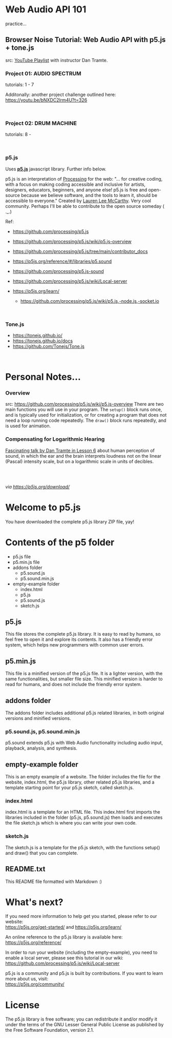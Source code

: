 # Web Audio API 101

practice...

## Browser Noise Tutorial: Web Audio API with p5.js + tone.js
src: [YouTube Playlist](https://www.youtube.com/watch?v=mmluIbsmvoY&list=PLLgJJsrdwhPywJe2TmMzYNKHdIZ3PASbr) with instructor Dan Tramte.

### Project 01: AUDIO SPECTRUM
tutorials: 1 - 7

Additonally: another project challenge outlined here: https://youtu.be/bNXDC2lrm4U?t=326

<br />

### Project 02: DRUM MACHINE
tutorials: 8 - 

<br />


### p5.js
Uses **[p5.js](https://p5js.org/)** javascript library. Further info below.

p5.js is an interpretation of [Processing](https://processing.org/) for the web: "... for creative coding, with a focus on making coding accessible and inclusive for artists, designers, educators, beginners, and anyone else! p5.js is free and open-source because we believe software, and the tools to learn it, should be accessible to everyone." Created by [Lauren Lee McCarthy](https://lauren-mccarthy.com/Info). Very cool community. Perhaps I'll be able to contribute to the open source someday ( ._.)

Ref:
* https://github.com/processing/p5.js
* https://github.com/processing/p5.js/wiki/p5.js-overview
* https://github.com/processing/p5.js/tree/main/contributor_docs
* https://p5js.org/reference/#/libraries/p5.sound
* https://github.com/processing/p5.js-sound
* https://github.com/processing/p5.js/wiki/Local-server

* https://p5js.org/learn/
    * https://github.com/processing/p5.js/wiki/p5.js,-node.js,-socket.io


<br />

### Tone.js

* https://tonejs.github.io/
* https://tonejs.github.io/docs
* https://github.com/Tonejs/Tone.js



<br />

# Personal Notes...

### Overview
src: https://github.com/processing/p5.js/wiki/p5.js-overview
There are two main functions you will use in your program. The `setup()` block runs once, and is typically used for initialization, or for creating a program that does not need a loop running code repeatedly. The `draw()` block runs repeatedly, and is used for animation.

### Compensating for Logarithmic Hearing
[Fascinating talk by Dan Tramte in Lesson 6](https://youtu.be/GLOZMmT5Oz4) about human perception of sound, in which the ear and the brain interprets loudness not on the linear (Pascal) intensity scale, but on a logarithmic scale in units of decibles.







<br />

<br />

_via https://p5js.org/download/_

# Welcome to p5.js

You have downloaded the complete p5.js library ZIP file, yay!

# Contents of the p5 folder

* p5.js file
* p5.min.js file
* addons folder
  * p5.sound.js
  * p5.sound.min.js
* empty-example folder
  * index.html
  * p5.js
  * p5.sound.js
  * sketch.js

## p5.js

This file stores the complete p5.js library. It is easy to read by humans, so feel free to open it and explore its contents. It also has a friendly error system, which helps new programmers with common user errors.

## p5.min.js

This file is a minified version of the p5.js file. It is a lighter version, with the same functionalities, but smaller file size. This minified version is harder to read for humans, and does not include the friendly error system.

## addons folder

The addons folder includes additional p5.js related libraries, in both original versions and minified versions.

### p5.sound.js, p5.sound.min.js

p5.sound extends p5.js with Web Audio functionality including audio input, playback, analysis, and synthesis.

## empty-example folder

This is an empty example of a website. The folder includes the file for the website, index.html, the p5.js library, other related p5.js libraries, and a template starting point for your p5.js sketch, called sketch.js.

### index.html

index.html is a template for an HTML file. This index.html first imports the libraries included in the folder (p5.js, p5.sound.js) then loads and executes the file sketch.js which is where you can write your own code.

### sketch.js

The sketch.js is a template for the p5.js sketch, with the functions setup() and draw() that you can complete.

## README.txt

This README file formatted with Markdown :)

# What's next?

If you need more information to help get you started, please refer to our website:  
https://p5js.org/get-started/ and https://p5js.org/learn/

An online reference to the p5.js library is available here:  
https://p5js.org/reference/

In order to run your website (including the empty-example), you need to enable a local server, please see this tutorial in our wiki:  
https://github.com/processing/p5.js/wiki/Local-server

p5.js is a community and p5.js is built by contributions. If you want to learn more about us, visit:  
https://p5js.org/community/

# License

The p5.js library is free software; you can redistribute it and/or modify it under the terms of the GNU Lesser General Public License as published by the Free Software Foundation, version 2.1.
